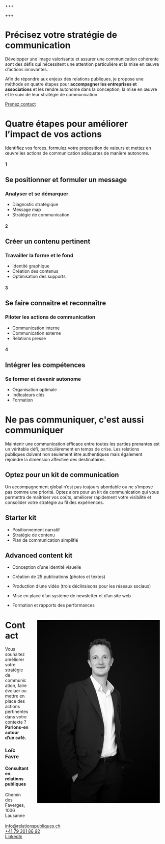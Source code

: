 +++

+++
# Précisez votre stratégie de communication

Développer une image valorisante et assurer une communication cohérente sont des défis qui nécessitent une attention particulière et la mise en œuvre d’actions innovantes.

Afin de répondre aux enjeux des relations publiques, je propose une méthode en quatre étapes pour **accompagner les entreprises et associations** et les rendre autonome dans la conception, la mise en œuvre et le suivi de leur stratégie de communication.

[Prenez contact](mailto:info@relationspubliques.ch)

# Quatre étapes pour améliorer l’impact de vos actions

Identifiez vos forces, formulez votre proposition de valeurs et mettez en œuvre les actions de communication adéquates de manière autonome.

<div class="container-full">
<div class="boxes">
<div class="box">

#### 1

## Se positionner et formuler un message

### Analyser et se démarquer

* Diagnostic stratégique
* Message map
* Stratégie de communication

</div>
<div class="box">

#### 2

## Créer un contenu pertinent

### Travailler la forme et le fond

* Identité graphique
* Création des contenus
* Optimisation des supports

</div>
<div class="box">

#### 3

## Se faire connaitre et reconnaître

### Piloter les actions de communication

* Communication interne
* Communication externe
* Relations presse

</div>
<div class="box">

#### 4

## Intégrer les compétences

### Se former et devenir autonome

* Organisation optimale
* Indicateurs clés
* Formation

</div>
</div>
</div>

<div class="article">

# Ne pas communiquer, c'est aussi communiquer

Maintenir une communication efficace entre toutes les parties prenantes est un véritable défi, particulièrement en temps de crise. Les relations publiques doivent non seulement être authentiques mais également rejoindre la dimension affective des destinataires.

</div>

<div class="container-full"> <div class="boxes"> <div class="box">

## Optez pour un kit de communication

Un accompagnement global n’est pas toujours abordable ou ne s’impose pas comme une priorité. Optez alors pour un kit de communication qui vous permettra de maîtriser vos coûts, améliorer rapidement votre visibilité et consolider votre stratégie au fil des expériences.

</div>

<div class="box">

## Starter kit

* Positionnement narratif
* Stratégie de contenu
* Plan de communication simplifié

## Advanced content kit

* Conception d’une identité visuelle
* Création de 25 publications (photos et textes)
* Production d’une vidéo (trois déclinaisons pour les réseaux sociaux)
* Mise en place d’un système de newsletter et d’un site web
* Formation et rapports des performances

  </div>

</div> </div> </div>

<footer class="container-full">
<div class="container">

<div>
<img src="/uploads/l3.jpg" align="right" style="float: right;width: 44vw;margin-left:2em; margin-bottom:2em;max-width: 400px"/>

# Contact

Vous souhaitez améliorer votre stratégie de communication, faire évoluer ou mettre en place des actions pertinentes dans votre contexte ? **Parlons-en autour d’un café.**

### Loïc Favre

#### **Consultant en relations publiques**

Chemin des Faverges, 1006 Lausanne <br/>  
[info@relationspubliques.ch](mailto:info@relationspubliques.ch)<br/> [+41 79 301 86 92](tel:0793018692)<br/> [LinkedIn](https://www.linkedin.com/in/loicfavre)<br/> <br/>  <br/>  <br/>
</div>

</div>
</footer>